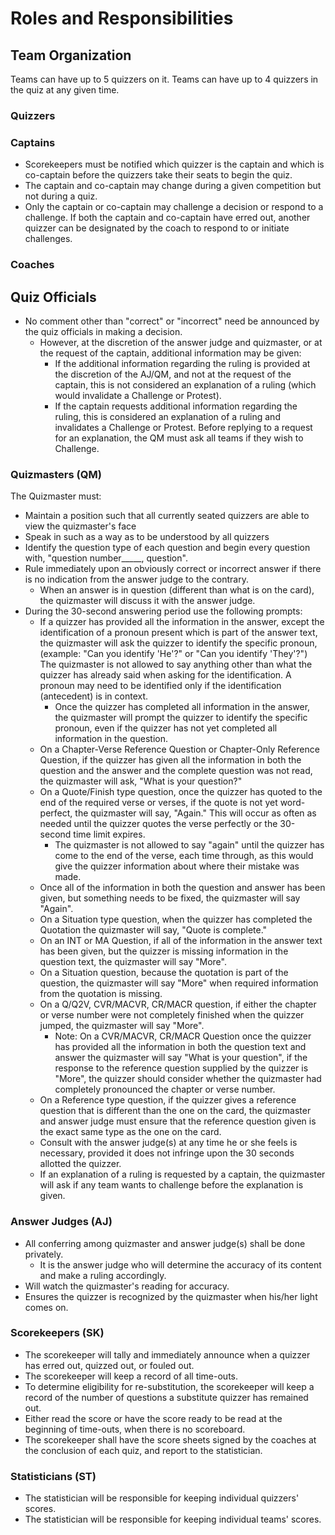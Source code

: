 # Roles and Responsibilities

## Team Organization

Teams can have up to 5 quizzers on it. Teams can have up to 4 quizzers in the quiz at any given time.

### Quizzers

### Captains

- Scorekeepers must be notified which quizzer is the captain and which is co-captain before the quizzers take their seats to begin the quiz.
- The captain and co-captain may change during a given competition but not during a quiz.
- Only the captain or co-captain may challenge a decision or respond to a challenge. If both the captain and co-captain have erred out, another quizzer can be designated by the coach to respond to or initiate challenges.

### Coaches

## Quiz Officials

- No comment other than "correct" or "incorrect" need be announced by the quiz officials in making a decision.
    - However, at the discretion of the answer judge and quizmaster, or at the request of the captain, additional information may be given:
        - If the additional information regarding the ruling is provided at the discretion of the AJ/QM, and not at the request of the captain, this is not considered an explanation of a ruling (which would invalidate a Challenge or Protest).
        - If the captain requests additional information regarding the ruling, this is considered an explanation of a ruling and invalidates a Challenge or Protest. Before replying to a request for an explanation, the QM must ask all teams if they wish to Challenge.

### Quizmasters (QM)

The Quizmaster must:

- Maintain a position such that all currently seated quizzers are able to view the quizmaster's face
- Speak in such as a way as to be understood by all quizzers
- Identify the question type of each question and begin every question with, "question number_____, question".
- Rule immediately upon an obviously correct or incorrect answer if there is no indication from the answer judge to the contrary.
    - When an answer is in question (different than what is on the card), the quizmaster will discuss it with the answer judge.
- During the 30-second answering period use the following prompts:
    - If a quizzer has provided all the information in the answer, except the identification of a pronoun present which is part of the answer text, the quizmaster will ask the quizzer to identify the specific pronoun, (example: "Can you identify 'He'?" or "Can you identify 'They'?") The quizmaster is not allowed to say anything other than what the quizzer has already said when asking for the identification. A pronoun may need to be identified only if the identification (antecedent) is in context.
        - Once the quizzer has completed all information in the answer, the quizmaster will prompt the quizzer to identify the specific pronoun, even if the quizzer has not yet completed all information in the question.
    - On a Chapter-Verse Reference Question or Chapter-Only Reference Question, if the quizzer has given all the information in both the question and the answer and the complete question was not read, the quizmaster will ask, "What is your question?"
    - On a Quote/Finish type question, once the quizzer has quoted to the end of the required verse or verses, if the quote is not yet word-perfect, the quizmaster will say, "Again." This will occur as often as needed until the quizzer quotes the verse perfectly or the 30-second time limit expires.
        - The quizmaster is not allowed to say "again" until the quizzer has come to the end of the verse, each time through, as this would give the quizzer information about where their mistake was made.
    - Once all of the information in both the question and answer has been given, but something needs to be fixed, the quizmaster will say "Again".
    - On a Situation type question, when the quizzer has completed the Quotation the quizmaster will say, "Quote is complete."
    - On an INT or MA Question, if all of the information in the answer text has been given, but the quizzer is missing information in the question text, the quizmaster will say "More".
    - On a Situation question, because the quotation is part of the question, the quizmaster will say "More" when required information from the quotation is missing.
    - On a Q/Q2V, CVR/MACVR, CR/MACR question, if either the chapter or verse number were not completely finished when the quizzer jumped, the quizmaster will say "More".
        - Note: On a CVR/MACVR, CR/MACR Question once the quizzer has provided all the information in both the question text and answer the quizmaster will say "What is your question", if the response to the reference question supplied by the quizzer is "More", the quizzer should consider whether the quizmaster had completely pronounced the chapter or verse number.
    - On a Reference type question, if the quizzer gives a reference question that is different than the one on the card, the quizmaster and answer judge must ensure that the reference question given is the exact same type as the one on the card.
    - Consult with the answer judge(s) at any time he or she feels is necessary, provided it does not infringe upon the 30 seconds allotted the quizzer.
    - If an explanation of a ruling is requested by a captain, the quizmaster will ask if any team wants to challenge before the explanation is given.

### Answer Judges (AJ)

- All conferring among quizmaster and answer judge(s) shall be done privately.
    - It is the answer judge who will determine the accuracy of its content and make a ruling accordingly.
- Will watch the quizmaster's reading for accuracy.
- Ensures the quizzer is recognized by the quizmaster when his/her light comes on.

### Scorekeepers (SK)

- The scorekeeper will tally and immediately announce when a quizzer has erred out, quizzed out, or fouled out.
- The scorekeeper will keep a record of all time-outs.
- To determine eligibility for re-substitution, the scorekeeper will keep a record of the number of questions a substitute quizzer has remained out.
- Either read the score or have the score ready to be read at the beginning of time-outs, when there is no scoreboard.
- The scorekeeper shall have the score sheets signed by the coaches at the conclusion of each quiz, and report to the statistician.

### Statisticians (ST)

- The statistician will be responsible for keeping individual quizzers' scores.
- The statistician will be responsible for keeping individual teams' scores.
